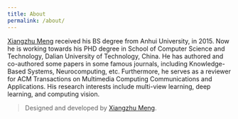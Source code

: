 ```yaml
---
title: About
permalink: /about/
---
```


<p class="heavy-title"><a href="http://github.com/xiangzhumeng16/xiangzhumeng16.github.io">Xiangzhu Meng</a> received his BS degree from Anhui University, in 2015. Now he is working towards his PHD degree in School of Computer Science and Technology, Dalian University of Technology, China. He has authored and co-authored some papers in some famous journals, including Knowledge-Based Systems, Neurocomputing, etc. Furthermore, he serves as a reviewer for ACM Transactions on Multimedia Computing Communications and Applications. His research interests include multi-view learning, deep learning, and computing vision.</p>

>Designed and developed by [Xiangzhu Meng](https://github.com/xiangzhumeng16).
